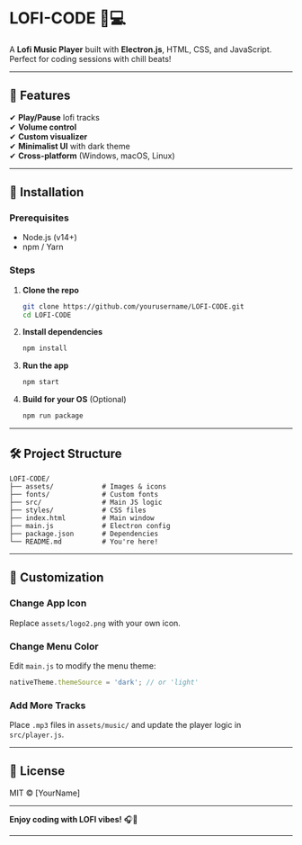 # **LOFI-CODE** 🎵💻  

A **Lofi Music Player** built with **Electron.js**, HTML, CSS, and JavaScript. Perfect for coding sessions with chill beats!  

---

## **📌 Features**  
✔ **Play/Pause** lofi tracks  
✔ **Volume control**  
✔ **Custom visualizer**  
✔ **Minimalist UI** with dark theme  
✔ **Cross-platform** (Windows, macOS, Linux)  

---

## **🚀 Installation**  

### **Prerequisites**  
- Node.js (v14+)  
- npm / Yarn  

### **Steps**  
1. **Clone the repo**  
   ```sh
   git clone https://github.com/yourusername/LOFI-CODE.git
   cd LOFI-CODE
   ```

2. **Install dependencies**  
   ```sh
   npm install
   ```

3. **Run the app**  
   ```sh
   npm start
   ```

4. **Build for your OS** (Optional)  
   ```sh
   npm run package
   ```

---

## **🛠 Project Structure**  
```
LOFI-CODE/  
├── assets/            # Images & icons  
├── fonts/             # Custom fonts  
├── src/               # Main JS logic  
├── styles/            # CSS files  
├── index.html         # Main window  
├── main.js            # Electron config  
├── package.json       # Dependencies  
└── README.md          # You're here!  
```

---

## **🎨 Customization**  
### **Change App Icon**  
Replace `assets/logo2.png` with your own icon.  

### **Change Menu Color**  
Edit `main.js` to modify the menu theme:  
```javascript
nativeTheme.themeSource = 'dark'; // or 'light'
```

### **Add More Tracks**  
Place `.mp3` files in `assets/music/` and update the player logic in `src/player.js`.  

---

## **📜 License**  
MIT © [YourName]  

---

**Enjoy coding with LOFI vibes!** 🎧🚀  

---
